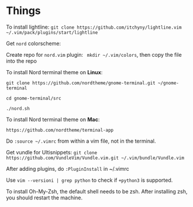 # Things

To install lightline:
`git clone https://github.com/itchyny/lightline.vim ~/.vim/pack/plugins/start/lightline`

Get `nord` colorscheme:

Create repo for `nord.vim` plugin: ` mkdir ~/.vim/colors`, then copy the file into the repo

To install Nord terminal theme on **Linux**: 

`git clone https://github.com/nordtheme/gnome-terminal.git ~/gnome-terminal`

`cd gnome-terminal/src`

`./nord.sh`

To install Nord terminal theme on **Mac**: 

`https://github.com/nordtheme/terminal-app`

Do `:source ~/.vimrc` from within a vim file, not in the terminal.

Get vundle for Ultisnippets: `git clone https://github.com/VundleVim/Vundle.vim.git ~/.vim/bundle/Vundle.vim`

After adding plugins, do `:PluginInstall` in ~/.vimrc

Use `vim --versioni | grep python` to check if `+python3` is supported.

To install Oh-My-Zsh, the default shell needs to be zsh. After installing zsh, you should restart the machine.
